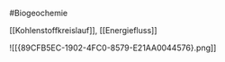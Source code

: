 #Biogeochemie 

[[Kohlenstoffkreislauf]], [[Energiefluss]]

![[{89CFB5EC-1902-4FC0-8579-E21AA0044576}.png]]

